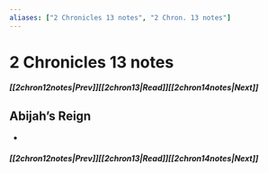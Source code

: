 ```yaml
---
aliases: ["2 Chronicles 13 notes", "2 Chron. 13 notes"]
---
```

# 2 Chronicles 13 notes
##### <span class=arrow-left></span>[[2chron12notes|Prev]]<span class=navigation-separator></span>[[2chron13|Read]]<span class=navigation-separator></span>[[2chron14notes|Next]]<span class=arrow-right></span>
## Abijah’s Reign
- 
##### <span class=arrow-left></span>[[2chron12notes|Prev]]<span class=navigation-separator></span>[[2chron13|Read]]<span class=navigation-separator></span>[[2chron14notes|Next]]<span class=arrow-right></span>